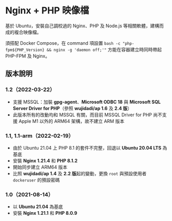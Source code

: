 # Nginx + PHP 映像檔

基於 Ubuntu，安裝自己調校過的 Nginx、PHP 及 Node.js 等相關軟體，建構而成的複合映像檔。

須搭配 Docker Compose，在 command 項設置 `bash -c "php-fpm${PHP_Version} && nginx -g 'daemon off;'"` 方能在容器建立時同時帶起 PHP-FPM 及 Nginx。

## 版本說明

### 1.2（2022-03-22）

* 支援 MSSQL：加裝 **gpg-agent**、**Microsoft ODBC 18** 與 **Microsoft SQL Server Driver for PHP**（參照 **wujidadi/ap 1.6** 及 **2.4 版**）
* 此版本所有的改動均和 MSSQL 有關，而目前 MSSQL Driver for PHP 尚不支援 Apple M1 以外的 ARM64 架構，故不建立 ARM 版本

### 1.1, 1.1-arm（2022-02-19）

* 由於 Ubuntu 21.04 上 PHP 8.1 的套件不完整，回退以 **Ubuntu 20.04 LTS** 為基底
* 安裝 **Nginx 1.21.4** 和 **PHP 8.1.2**
* 開始同步建立 ARM64 版本
* 比照 **wujidadi/ap 1.4** 及 **2.2 版**起的變動，更換 `root` 與預設使用者 `dockeruser` 的預設密碼

### 1.0（2021-08-14）

* 以 **Ubuntu 21.04** 為基底
* 安裝 **Nginx 1.21.1** 和 **PHP 8.0.9**
